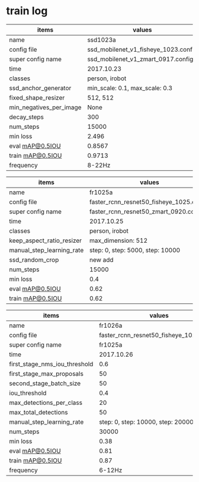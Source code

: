 # train log

| items                   | values                               |
| ----------------------- | ------------------------------------ |
| name                    | ssd1023a                             |
| config file             | ssd_mobilenet_v1_fisheye_1023.config |
| super config name       | ssd_mobilenet_v1_zmart_0917.config   |
| time                    | 2017.10.23                           |
| classes                 | person, irobot                       |
| ssd_anchor_generator    | min_scale: 0.1, max_scale: 0.3       |
| fixed_shape_resizer     | 512, 512                             |
| min_negatives_per_image | None                                 |
| decay_steps             | 300                                  |
| num_steps               | 15000                                |
| min loss                | 2.496                                |
| eval mAP@0.5IOU         | 0.8567                               |
| train mAP@0.5IOU        | 0.9713                               |
| frequency               | 8-22Hz                               |



| items                     | values                                   |
| ------------------------- | ---------------------------------------- |
| name                      | fr1025a                                  |
| config file               | faster_rcnn_resnet50_fisheye_1025.config |
| super config name         | faster_rcnn_resnet50_zmart_0920.config   |
| time                      | 2017.10.25                               |
| classes                   | person, irobot                           |
| keep_aspect_ratio_resizer | max_dimension: 512                       |
| manual_step_learning_rate | step: 0, step: 5000, step: 10000         |
| ssd_random_crop           | new add                                  |
| num_steps                 | 15000                                    |
| min loss                  | 0.4                                      |
| eval mAP@0.5IOU           | 0.62                                     |
| train mAP@0.5IOU          | 0.62                                     |



| items                         | values                                   |
| ----------------------------- | ---------------------------------------- |
| name                          | fr1026a                                  |
| config file                   | faster_rcnn_resnet50_fisheye_1025.config |
| super config name             | fr1025a                                  |
| time                          | 2017.10.26                               |
| first_stage_nms_iou_threshold | 0.6                                      |
| first_stage_max_proposals     | 50                                       |
| second_stage_batch_size       | 50                                       |
| iou_threshold                 | 0.4                                      |
| max_detections_per_class      | 20                                       |
| max_total_detections          | 50                                       |
| manual_step_learning_rate     | step: 0, step: 10000, step: 20000        |
| num_steps                     | 30000                                    |
| min loss                      | 0.38                                     |
| eval mAP@0.5IOU               | 0.81                                     |
| train mAP@0.5IOU              | 0.87                                     |
| frequency                     | 6-12Hz                                   |



